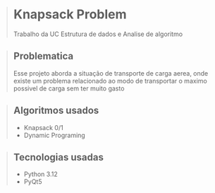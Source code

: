 ># Knapsack Problem
> Trabalho da UC Estrutura de dados e Analise de algoritmo

>## Problematica
> Esse projeto aborda a situação de transporte de carga aerea, onde existe um problema relacionado ao modo de transportar o maximo possivel de carga sem ter muito gasto

>## Algoritmos usados
>- Knapsack 0/1
>- Dynamic Programing

>## Tecnologias usadas
>- Python 3.12
>- PyQt5